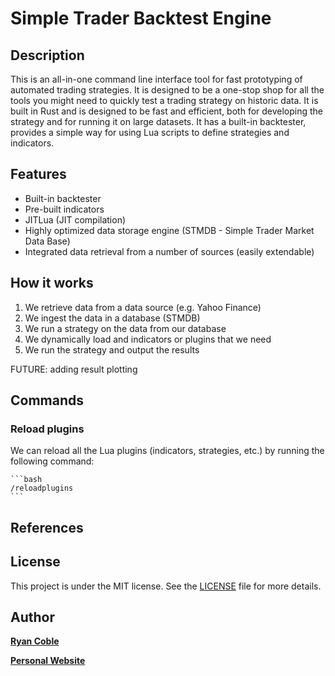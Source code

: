 
# Simple Trader Backtest Engine

## Description

This is an all-in-one command line interface tool for fast prototyping of automated trading strategies. It is designed to be a one-stop shop for all the tools you might need to quickly test a trading strategy on historic data. It is built in Rust and is designed to be fast and efficient, both for developing the strategy and for running it on large datasets. It has a built-in backtester, provides a simple way for using Lua scripts to define strategies and indicators.

## Features

- Built-in backtester
- Pre-built indicators
- JITLua (JIT compilation)
- Highly optimized data storage engine (STMDB - Simple Trader Market Data Base)
- Integrated data retrieval from a number of sources (easily extendable)

## How it works

1. We retrieve data from a data source (e.g. Yahoo Finance)
2. We ingest the data in a database (STMDB)
3. We run a strategy on the data from our database
4. We dynamically load and indicators or plugins that we need
5. We run the strategy and output the results

FUTURE: adding result plotting

## Commands

### Reload plugins

We can reload all the Lua plugins (indicators, strategies, etc.) by running the following command:

    ```bash
    /reloadplugins
    ``` 

## References

## License  

This project is under the MIT license. See the [LICENSE](LICENSE) file for more details.

## Author

[**Ryan Coble**](
    https://www.linkedin.com/in/rcoble
)

[**Personal Website**](
    https://www.ryanmcoble.com
)
